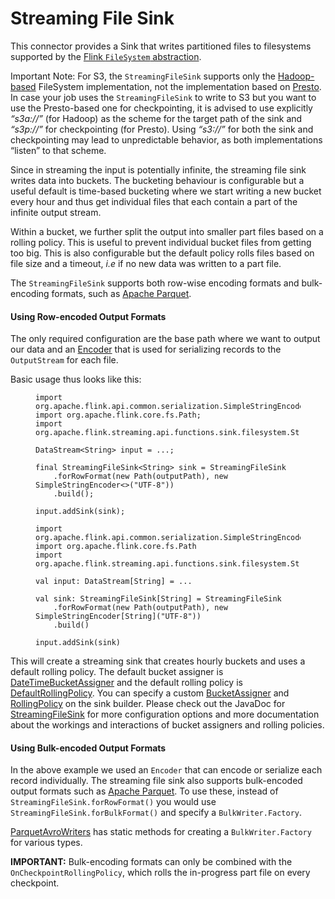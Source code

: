 

# Streaming File Sink

This connector provides a Sink that writes partitioned files to filesystems supported by the [Flink `FileSystem` abstraction](//ci.apache.org/projects/flink/flink-docs-release-1.7/ops/filesystems.html).

Important Note: For S3, the `StreamingFileSink` supports only the [Hadoop-based](https://hadoop.apache.org/) FileSystem implementation, not the implementation based on [Presto](https://prestodb.io/). In case your job uses the `StreamingFileSink` to write to S3 but you want to use the Presto-based one for checkpointing, it is advised to use explicitly _“s3a://”_ (for Hadoop) as the scheme for the target path of the sink and _“s3p://”_ for checkpointing (for Presto). Using _“s3://”_ for both the sink and checkpointing may lead to unpredictable behavior, as both implementations “listen” to that scheme.

Since in streaming the input is potentially infinite, the streaming file sink writes data into buckets. The bucketing behaviour is configurable but a useful default is time-based bucketing where we start writing a new bucket every hour and thus get individual files that each contain a part of the infinite output stream.

Within a bucket, we further split the output into smaller part files based on a rolling policy. This is useful to prevent individual bucket files from getting too big. This is also configurable but the default policy rolls files based on file size and a timeout, _i.e_ if no new data was written to a part file.

The `StreamingFileSink` supports both row-wise encoding formats and bulk-encoding formats, such as [Apache Parquet](http://parquet.apache.org).

#### Using Row-encoded Output Formats

The only required configuration are the base path where we want to output our data and an [Encoder](//ci.apache.org/projects/flink/flink-docs-release-1.7/api/java/org/apache/flink/api/common/serialization/Encoder.html) that is used for serializing records to the `OutputStream` for each file.

Basic usage thus looks like this:

<figure class="highlight">

```
import org.apache.flink.api.common.serialization.SimpleStringEncoder;
import org.apache.flink.core.fs.Path;
import org.apache.flink.streaming.api.functions.sink.filesystem.StreamingFileSink;

DataStream<String> input = ...;

final StreamingFileSink<String> sink = StreamingFileSink
	.forRowFormat(new Path(outputPath), new SimpleStringEncoder<>("UTF-8"))
	.build();

input.addSink(sink);
```

</figure>

<figure class="highlight">

```
import org.apache.flink.api.common.serialization.SimpleStringEncoder
import org.apache.flink.core.fs.Path
import org.apache.flink.streaming.api.functions.sink.filesystem.StreamingFileSink

val input: DataStream[String] = ...

val sink: StreamingFileSink[String] = StreamingFileSink
    .forRowFormat(new Path(outputPath), new SimpleStringEncoder[String]("UTF-8"))
    .build()

input.addSink(sink)
```

</figure>

This will create a streaming sink that creates hourly buckets and uses a default rolling policy. The default bucket assigner is [DateTimeBucketAssigner](//ci.apache.org/projects/flink/flink-docs-release-1.7/api/java/org/apache/flink/streaming/api/functions/sink/filesystem/bucketassigners/DateTimeBucketAssigner.html) and the default rolling policy is [DefaultRollingPolicy](//ci.apache.org/projects/flink/flink-docs-release-1.7/api/java/org/apache/flink/streaming/api/functions/sink/filesystem/rollingpolicies/DefaultRollingPolicy.html). You can specify a custom [BucketAssigner](//ci.apache.org/projects/flink/flink-docs-release-1.7/api/java/org/apache/flink/streaming/api/functions/sink/filesystem/BucketAssigner.html) and [RollingPolicy](//ci.apache.org/projects/flink/flink-docs-release-1.7/api/java/org/apache/flink/streaming/api/functions/sink/filesystem/RollingPolicy.html) on the sink builder. Please check out the JavaDoc for [StreamingFileSink](//ci.apache.org/projects/flink/flink-docs-release-1.7/api/java/org/apache/flink/streaming/api/functions/sink/filesystem/StreamingFileSink.html) for more configuration options and more documentation about the workings and interactions of bucket assigners and rolling policies.

#### Using Bulk-encoded Output Formats

In the above example we used an `Encoder` that can encode or serialize each record individually. The streaming file sink also supports bulk-encoded output formats such as [Apache Parquet](http://parquet.apache.org). To use these, instead of `StreamingFileSink.forRowFormat()` you would use `StreamingFileSink.forBulkFormat()` and specify a `BulkWriter.Factory`.

[ParquetAvroWriters](//ci.apache.org/projects/flink/flink-docs-release-1.7/api/java/org/apache/flink/formats/parquet/avro/ParquetAvroWriters.html) has static methods for creating a `BulkWriter.Factory` for various types.

**IMPORTANT:** Bulk-encoding formats can only be combined with the `OnCheckpointRollingPolicy`, which rolls the in-progress part file on every checkpoint.